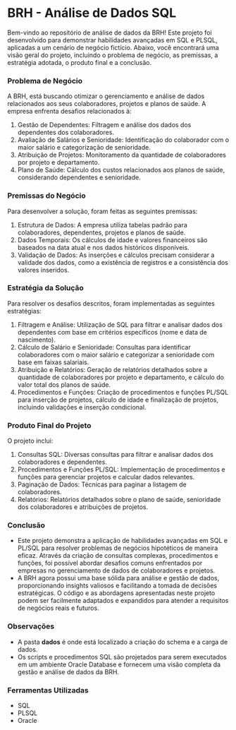 # BRH - Análise de Dados SQL
Bem-vindo ao repositório de análise de dados da BRH! Este projeto foi desenvolvido para demonstrar habilidades avançadas em SQL e PLSQL, aplicadas a um cenário de negócio fictício. 
Abaixo, você encontrará uma visão geral do projeto, incluindo o problema de negócio, as premissas, a estratégia adotada, o produto final e a conclusão.

### Problema de Negócio
A BRH, está buscando otimizar o gerenciamento e análise de dados relacionados aos seus colaboradores, projetos e planos de saúde. A empresa enfrenta desafios relacionados à:
1. Gestão de Dependentes: Filtragem e análise dos dados dos dependentes dos colaboradores.
2. Avaliação de Salários e Senioridade: Identificação do colaborador com o maior salário e categorização de senioridade.
3. Atribuição de Projetos: Monitoramento da quantidade de colaboradores por projeto e departamento.
4. Plano de Saúde: Cálculo dos custos relacionados aos planos de saúde, considerando dependentes e senioridade.

### Premissas do Negócio
Para desenvolver a solução, foram feitas as seguintes premissas:
1. Estrutura de Dados: A empresa utiliza tabelas padrão para colaboradores, dependentes, projetos e planos de saúde.
2. Dados Temporais: Os cálculos de idade e valores financeiros são baseados na data atual e nos dados históricos disponíveis.
3. Validação de Dados: As inserções e cálculos precisam considerar a validade dos dados, como a existência de registros e a consistência dos valores inseridos.

### Estratégia da Solução
Para resolver os desafios descritos, foram implementadas as seguintes estratégias:
1. Filtragem e Análise: Utilização de SQL para filtrar e analisar dados dos dependentes com base em critérios específicos (nome e data de nascimento).
2. Cálculo de Salário e Senioridade: Consultas para identificar colaboradores com o maior salário e categorizar a senioridade com base em faixas salariais.
3. Atribuição e Relatórios: Geração de relatórios detalhados sobre a quantidade de colaboradores por projeto e departamento, e cálculo do valor total dos planos de saúde.
4. Procedimentos e Funções: Criação de procedimentos e funções PL/SQL para inserção de projetos, cálculo de idade e finalização de projetos, incluindo validações e inserção condicional.

### Produto Final do Projeto
O projeto inclui:
1. Consultas SQL: Diversas consultas para filtrar e analisar dados dos colaboradores e dependentes.
2. Procedimentos e Funções PL/SQL: Implementação de procedimentos e funções para gerenciar projetos e calcular dados relevantes.
3. Paginação de Dados: Técnicas para paginar a listagem de colaboradores.
4. Relatórios: Relatórios detalhados sobre o plano de saúde, senioridade dos colaboradores e atribuições de projetos.

### Conclusão
* Este projeto demonstra a aplicação de habilidades avançadas em SQL e PL/SQL para resolver problemas de negócios hipotéticos de maneira eficaz. Através da criação de consultas complexas, procedimentos e funções, 
foi possível abordar desafios comuns enfrentados por empresas no gerenciamento de dados de colaboradores e projetos.
* A BRH agora possui uma base sólida para análise e gestão de dados, proporcionando insights valiosos e facilitando a tomada de decisões estratégicas.
O código e as abordagens apresentadas neste projeto podem ser facilmente adaptados e expandidos para atender a requisitos de negócios reais e futuros.


### Observações
* A pasta **dados** é onde está localizado a criação do schema e a carga de dados.
* Os scripts e procedimentos SQL são projetados para serem executados em um ambiente Oracle Database e fornecem uma visão completa da gestão e análise de dados da BRH.

### Ferramentas Utilizadas
* SQL
* PLSQL
* Oracle

